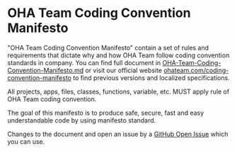# OHA Team Coding Convention Manifesto

"OHA Team Coding Convention Manifesto" contain a set of rules and requirements that dictate why and how OHA Team follow coding convention standards in company. You can find full document in [OHA-Team-Coding-Convention-Manifesto.md](./README.md) or visit our official website [ohateam.com/coding-convention-manifesto](https://ohateam.org/coding-convention-manifesto.com) to find previous versions and localized specifications.

All projects, apps, files, classes, functions, variable, etc. MUST apply rule of OHA Team coding convention.

The goal of this manifesto is to produce safe, secure, fast and easy understandable code by using manifesto standard. 

Changes to the document and open an issue by a [GitHub Open Issue](https://github.com/oha-organization/OHA-Team-Coding-Convention-Manifesto/issues) which you can use.
